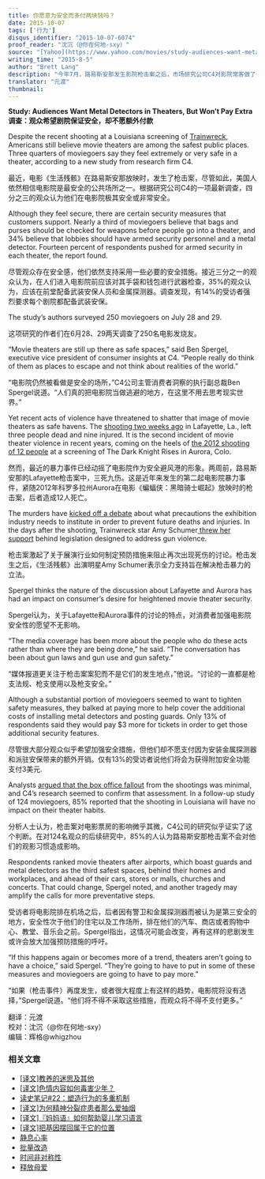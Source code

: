 ```yaml
---
title: 你愿意为安全而多付两块钱吗？
date: 2015-10-07
tags: ['行为']
disqus_identifier: "2015-10-07-6074"
proof_reader: "沈沉（@你在何地-sxy）"
source: "[Yahoo](https://www.yahoo.com/movies/study-audiences-want-metal-detectors-in-theaters-125871583067.html)"
writing_time: "2015-8-5"
author: "Brett Lang"
description: "今年7月，路易斯安那发生影院枪击案之后，市场研究公司C4对影院常客做了一次调查，结果很有意思，3/4受访者认为，影院仍是非常安全的地方，85%受访者说，枪击案不会改变他们的观影习惯，但同时，35%受访者认为，影院应在前厅配备武装保安和金属探测器……"
translator: "元渡"
thumbnail:
---
```


**Study: Audiences Want Metal Detectors in Theaters, But Won’t Pay Extra**  
**调查：观众希望剧院保证安全，却不愿额外付款**

Despite the recent shooting at a Louisiana screening of [Trainwreck](http://variety.com/t/trainwreck/), Americans still believe movie theaters are among the safest public places. Three quarters of moviegoers say they feel extremely or very safe in a theater, according to a new study from research firm C4.

最近，电影《生活残骸》在路易斯安那放映时，发生了枪击案，尽管如此，美国人依然相信电影院是最安全的公共场所之一。根据研究公司C4的一项最新调查，四分之三的观众认为他们在电影院极其安全或非常安全。

Although they feel secure, there are certain security measures that customers support. Nearly a third of moviegoers believe that bags and purses should be checked for weapons before people go into a theater, and 34% believe that lobbies should have armed security personnel and a metal detector. Fourteen percent of respondents pushed for armed security in each theater, the report found.

尽管观众存在安全感，他们依然支持采用一些必要的安全措施。接近三分之一的观众认为，在人们进入电影院前应该对其手袋和钱包进行武器检查，35%的观众认为，应该在前堂配备武装安保人员和金属探测器。调查发现，有14%的受访者强烈要求每个剧院都配备武装安保。

The study’s authors surveyed 250 moviegoers on July 28 and 29.

这项研究的作者们在6月28、29两天调查了250名电影发烧友。

“Movie theaters are still up there as safe spaces,” said Ben Spergel, executive vice president of consumer insights at C4. “People really do think of them as places to escape and not think about realities of the world.”

“电影院仍然被看做是安全的场所，”C4公司主管消费者洞察的执行副总裁Ben Spergel说道。“人们真的把电影院当做逃避的地方，在这里不用去思考现实世界。”

Yet recent acts of violence have threatened to shatter that image of movie theaters as safe havens. The [shooting two weeks ago](http://variety.com/2015/film/news/trainwreck-shooting-universal-reacts-1201548111/) in Lafayette, La., left three people dead and nine injured. It is the second incident of movie theater violence in recent years, coming on the heels of [the 2012 shooting of 12 people](http://variety.com/2015/biz/news/james-holmes-guilty-aurora-theater-shooting-1201542106/) at a screening of The Dark Knight Rises in Aurora, Colo.

然而，最近的暴力事件已经动摇了电影院作为安全避风港的形象。两周前，路易斯安那的Lafayette枪击案中，三死九伤。这是近年来发生的第二起电影院暴力事件，紧随2012年科罗多拉州Aurora在电影《蝙蝠侠：黑暗骑士崛起》放映时的枪击案，后者造成12人死亡。

The murders have [kicked off a debate](http://variety.com/2015/biz/news/lafayette-shootings-trainwreck-john-russell-houser-1201548460/) about what precautions the exhibition industry needs to institute in order to prevent future deaths and injuries. In the days after the shooting, Trainwreck star Amy Schumer[ threw her support](http://www.nytimes.com/2015/08/04/nyregion/schumer-cousins-chuck-and-amy-team-up-on-curbing-gun-violence.html) behind legislation designed to address gun violence.

枪击案激起了关于展演行业如何制定预防措施来阻止再次出现死伤的讨论。枪击发生之后，《生活残骸》出演明星Amy Schumer表示全力支持旨在解决枪击暴力的立法。

Spergel thinks the nature of the discussion about Lafayette and Aurora has had an impact on consumer’s desire for heightened movie theater security.

Spergel认为，关于Lafayette和Aurora事件的讨论的特点，对消费者加强电影院安全性的愿望不无影响。

“The media coverage has been more about the people who do these acts rather than where they are being done,” he said. “The conversation has been about gun laws and gun use and gun safety.”

“媒体报道更关注于枪击案案犯而不是它们的发生地点，”他说。“讨论的一直都是枪支法规、枪支使用以及枪支安全。”

Although a substantial portion of moviegoers seemed to want to tighten safety measures, they balked at paying more to help cover the additional costs of installing metal detectors and posting guards. Only 13% of respondents said they would pay $3 more for tickets in order to get those additional security features.

尽管很大部分观众似乎希望加强安全措施，但他们却不愿支付因为安装金属探测器和派驻安保带来的额外开销。仅有13%的受访者说他们将会为获得附加安全功能支付3美元.

Analysts [argued that the box office fallout](http://variety.com/2015/film/news/lafayette-theater-shooting-box-office-1201548923/) from the shootings was minimal, and C4’s research seemed to confirm that assessment. In a follow-up study of 124 moviegoers, 85% reported that the shooting in Louisiana will have no impact on their theater habits.

分析人士认为，枪击案对电影票房的影响微乎其微，C4公司的研究似乎证实了这个判断。在对124名观众的后续研究中，85%的人认为路易斯安那枪击案不会对他们的观影习惯造成影响。

Respondents ranked movie theaters after airports, which boast guards and metal detectors as the third safest spaces, behind their homes and workplaces, and ahead of their cars, stores or malls, churches and concerts. That could change, Spergel noted, and another tragedy may amplify the calls for more preventative steps.

受访者将电影院排在机场之后，后者因有警卫和金属探测器而被认为是第三安全的地方，安全性次于他们的住宅以及工作场所，排在他们的汽车、商店或者购物中心、教堂、音乐会之前。Spergel指出，这情况可能会改变，再有这样的悲剧发生或许会放大加强预防措施的呼吁。

“If this happens again or becomes more of a trend, theaters aren’t going to have a choice,” said Spergel. “They’re going to have to put in some of these measures and moviegoers are going to have to pay more.”

“如果（枪击事件）再度发生，或者很大程度上有这样的趋势，电影院将没有选择，”Spergel说道。“他们将不得不采取这些措施，而观众将不得不支付更多。”


翻译：元渡  
校对：沈沉（@你在何地-sxy）  
编辑：辉格@whigzhou


### 相关文章

* [[译文]教养的迷思及其他](https://headsalon.org/archives/7476.html "[译文]教养的迷思及其他")
* [[译文]色情内容如何毒害少年？](https://headsalon.org/archives/7470.html "[译文]色情内容如何毒害少年？")
* [读史笔记#22：塑造行为的多重机制](https://headsalon.org/archives/7463.html "读史笔记#22：塑造行为的多重机制")
* [[译文]为何精神分裂症患者那么爱抽烟](https://headsalon.org/archives/7262.html "[译文]为何精神分裂症患者那么爱抽烟")
* [[译文]『妈妈语』如何帮助婴儿学习语言](https://headsalon.org/archives/7245.html "[译文]『妈妈语』如何帮助婴儿学习语言")
* [[译文]把基因摆回属于它的位置](https://headsalon.org/archives/7170.html "[译文]把基因摆回属于它的位置")
* [静息心率](https://headsalon.org/archives/7207.html "静息心率")
* [批量改造](https://headsalon.org/archives/7202.html "批量改造")
* [时间非对称性](https://headsalon.org/archives/7193.html "时间非对称性")
* [释放母爱](https://headsalon.org/archives/7150.html "释放母爱")
